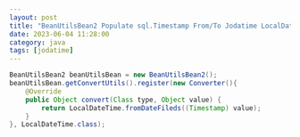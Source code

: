 ```yaml
---
layout: post
title: "BeanUtilsBean2 Populate sql.Timestamp From/To Jodatime LocalDateTime"
date: 2023-06-04 11:28:00
category: java
tags: [jodatime]
---
```


```java
BeanUtilsBean2 beanUtilsBean = new BeanUtilsBean2();
beanUtilsBean.getConvertUtils().register(new Converter(){
    @Override
	public Object convert(Class type, Object value) {
		return LocalDateTime.fromDateFileds((Timestamp) value);
	}
}, LocalDateTime.class);
```


[jekyll]: http://jekyllrb.com
[jekyll-gh]: https://github.com/jekyll/jekyll
[jekyll-help]: https://github.com/jekyll/jekyll-help


